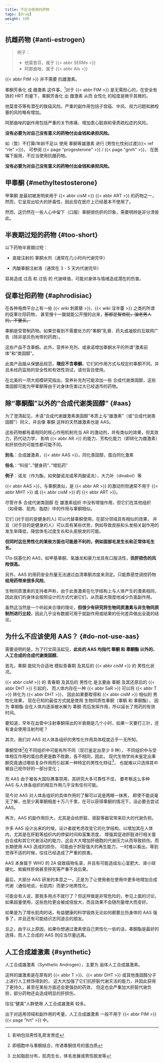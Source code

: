 ```yaml
---
title: 不应当使用的药物
tags: [Drug]
weight: 100
---
```


## 抗雌药物 {#anti-estrogen}

> 例子：
>
> - 他莫昔芬，属于 {{< abbr SERMs >}}
> - 阿那曲唑，属于 {{< abbr AIs >}}

{{< abbr FtM >}} 并不需要 抗雌激素。

睾酮芳香化 成 雌激素 这件事，[^1]对于 {{< abbr FtM >}} 是无需担心的，在安全有效的 HRT 剂量下，睾酮芳香化 出 雌激素 从而 女性化 的程度是微乎其微的。

[^1]: 影响包括男性乳房发育症

他莫昔芬等有潜在的致癌风险。严重的副作用包括子宫癌、中风、视力问题和肺栓塞的风险略有增加。

阿那曲唑的副作用包括严重的关节疼痛、增加患心脏病和骨质疏松症的风险。

**没有必要为对自己没有意义的药物付出金钱和承担风险。**

如（暂）不打算/年龄不足以 使用 睾酮等雄激素 进行 [男性化性别过渡]({{< ref "rle" >}})，
可参阅 {{< page "progesterone" >}} / {{< page "gnrh" >}}，
在医嘱下服用，不应当使用抗雌药物。

**没有必要为对自己没有意义的药物付出金钱和承担风险。**

## 甲睾酮 {#methyltestosterone}

甲睾酮 是最初被发明来用于 {{< abbr cisM >}} {{< abbr ART >}} 的药物之一，然而，它呈现出较大的肝毒性，因此现在医疗上已经基本不使用了。

然而，这仍然在一些人心中留下（口服）睾酮很伤肝的印象，需要明辨是非分清彼此。

## 半衰期过短的药物 {#too-short}

以下药物半衰期过短：

- 直接注射的 睾酮水剂（通常在几小时内代谢完毕）

- 丙酸睾酮注射液（通常在 3 - 5 天内代谢完毕）

容易造成 过高 和 过低 的 代谢峰值，可能对身体与情绪造成潜在的伤害。

## 促睾壮阳药物 {#aphrodisiac}

在各种电商平台上有一些 {{< wiki 刺蒺藜 >}}、{{< wiki 淫羊藿 >}} 之类的所谓的促睾壮阳药物，
甚至搜十一酸就能公开搜的出来，~~那都是智商税，骗老男人的，不要买。~~

睾酮是受管制药物。如果您看到不需要处方的“睾酮”乳膏、药丸或凝胶的互联网广告（除非是灰色地带的药商）。

这些产品不含睾酮。此外，营养补充剂，或承诺增加睾酮水平的所谓“激素前体”和“类固醇”。

此类产品服从保健品规范，**理应不含睾酮**，它们的作用方式与规定的睾酮不同，并且未经药监局的安全性和有效性测试，请勿盲目使用。

在北美的一项大规模研究指出，营养补充剂可能添加一些 合成代谢类固醇，这些类固醇可能为甲睾酮等由于对身体伤害过大已经退市的药物。

## 除“睾酮酯”以外的“合成代谢类固醇” {#aas}

为了澄清起见，术语“合成代谢雄激素类固醇”本质上与“雄激素”（或“合成代谢类固醇”）同义，并且像 睾酮 这样的天然雄激素也是 AAS。

这些药物都有着相同的核心作用机制充当 AR 的激动剂，并有类似的效果，但其效力，药代动力学，
影响 {{< abbr AR >}} 的能力、芳构化能力（即转化为雌激素）和肝损伤的可能性都可能不同。

**别名**：合成雄激素，{{< abbr AAS >}}，同化类固醇，蛋白同化激素

**俗名**：“科技”、”健身药”、”增肌药”

**例子**：诺龙（作为酯，如癸酸诺龙或苯丙酸诺龙），大力补（dinabol）等

{{< abbr AAS >}}，与睾酮类似，是 {{< abbr AR >}} 的激动剂但通常不用于 {{< abbr MHT >}} 或 {{< abbr cisM >}} 的 {{< abbr ART >}}。

尽管许多 合成代谢类固醇 在 雄激素组织 中没有增强作用，但它们在其他组织（如骨骼、肌肉、脂肪）中的作用与睾酮相似。

它们 (对于目的是健身的人) 可以代替睾酮使用，在部分领域具有相似的效果，
并且（对于目的是健身的人）可以具有某些优势，例如导致皮肤和头发相关副作用的发生率降低，降低体毛过度生长和头皮脱发的可能。

**但同时这在男性化的某些方面也可能是不利的，例如面部毛发生长和正常体毛生长。**

17α-烷基化的 AAS，如甲基睾酮、氧雄龙和康力龙具有口服活性，**但肝损伤的风险很高。**

另外，AAS 的用药安全剂量无法通过血清睾酮浓度来测定。只能靠感觉调控药物 **给用药带来很多风险**。

生物同质激素的支持者声称，由于此类激素在化学结构上与人体产生的激素相同，因此我们的身体会按照设计的方式代谢它们，从而最大限度地减少负面副作用。

虽然这当然是一个听起来合理的理论，**但很少有研究将生物同质激素与非生物同质制剂进行比较**，因此几乎没有数据可用于就副作用或结果的任何差异做出全面的结论。

## 为什么不应该使用 AAS？ {#do-not-use-aas}

需要说明的是，为了行文简洁起见，**此处的 AAS 均指代 睾酮 和 睾酮酯 以外的、人工合成的合成代谢类固醇**。

首先，睾酮 能较为合适地 模拟青春期 及其后的 {{< abbr cisM >}} 的 男性化状况。

{{< abbr cisM >}} 的 青春期 及其后的 男性化 是主要由 睾酮 及其还原后的 {{< abbr DHT >}} 引起的，
而人体内存在一种 {{< abbr 5aR >}} 可以将 {{< abbr T >}} 转化为 {{< abbr DHT >}}，
因此如果要取得和 {{< abbr cisM >}} 相似的 男性化效果，
现在已知的最佳方式就是使用 生物同质性睾酮（睾酮 和 睾酮酯），
因为 睾酮酯 会在人体内逐渐被水解为 睾酮 而后发挥作用，所以延长了用药的有效时间。

要知道，早年在血管中注射睾酮得出的半衰期是几个小时，如果一天要打三针，还有谁会使用注射剂呢？

其次，我们对 AAS 对人体各组织的男性化作用具体程度近乎一无所知。

睾酮受体[^2]在不同组织中可能有所不同（现已鉴定出至少 9 种），
不同组织中与受体相互作用的蛋白质更是数不胜数，各不相同，因此，
现代生物学尚未鉴定出睾酮究竟通过哪些复杂作用而引起某一种特定的男性化特征[^3]，
也就难以只选择其中被自己视作好的一部分变化；

而 AAS 由于被各大国际赛事禁用，其研究大多可靠性不佳，
要考察这么多种 AAS 与人体各组织的相互作用几乎没有任何可能。

现今对 AAS 对人体各组织的具体作用的了解可以说是两眼一抹黑，
即使不能说毫无了解，也至少离睾酮相差十万八千里，在可以获得睾酮的情况下，没必要去尝试 AAS。

[^2]: 即细胞中与睾酮结合，传递睾酮信号的蛋白质
[^3]: 比如脂肪分布，肌肉生长，体毛发展或男性脱发等

再次，AAS 的副作用巨大，尤其是会给肝脏、肾脏等器官带来巨大的代谢负担。

许多 AAS 设计出来的时候，设计者就考虑改变它的化学结构，以增加其在人体内，尤其是在肝脏等组织内的停留时间和富集浓度，
增强其促进肝脏进行相关蛋白合成和其它代谢活动的能力，这会大大增加肝细胞的代谢压力从而导致损伤。而长期使用 AAS 造成的损伤，
可能由于肝脏强大的再生能力，一时难以看出，等到觉得不适的时候，往往已经造成了严重的损害。

AAS 本身属于 WHO 的 2A 级致癌物名录，并且有可能造成左心室肥大、肾小球硬化、紫癜样肝病甚至猝死等严重不良后果。

最后，大部分 AAS 研发的本意之一，正是为了让使用者在使用中更多地增加合成代谢（通俗地说，长肌肉）而更少地男性化。

可能会有人说，那我多用点不就行了？但这样做是非常危险的，参见上面的讨论。如果超量使用，这些危险更会被成倍放大，而且效果不会随剂量增大而变好。

如果是为了增长肌肉的话，有益健康的科学锻炼无论如何都要比伤身体的 AAS 强多了，并且还有可能结识志同道合的朋友。

总之，由于以上原因，如果你想通过激素使自己男性化一些的话，睾酮酯是最好的选择，而人工合成的 AAS 则应当尽量远离。

## 人工合成雄激素 {#synthetic}

人工合成雄激素（Synthetic Androgen），主要为 甾体人工合成雄激素。

这样的雄激素是在原有的 {{< abbr T >}}、{{< abbr DHT >}} 或其他类固醇分子上进行人工修饰得到的，
这大大加强了它们抗肝脏代谢灭活的能力，并因此获得了更持久，甚至在某些方面还会更强劲的药效，
但这也会严重加大肝脏代谢负担，部分药物还会造成明显的肝损伤。

往往“健美”人群使用 人工合成雄激素 较多。

出于对适用领域和副作用的考量，人工合成雄激素 一般不用于 {{< abbr FtM >}} {{< page "hrt" >}} 中。
